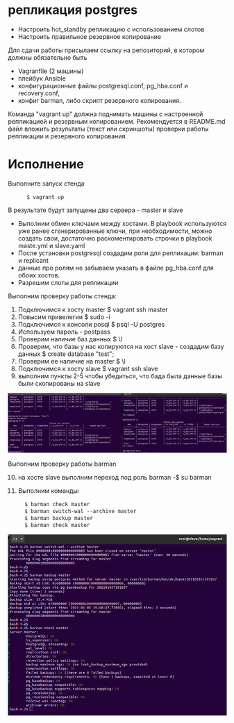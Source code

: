 # репликация postgres

- Настроить hot_standby репликацию с использованием слотов
- Настроить правильное резервное копирование

Для сдачи работы присылаем ссылку на репозиторий, в котором должны обязательно быть
- Vagranfile (2 машины)
- плейбук Ansible
- конфигурационные файлы postgresql.conf, pg_hba.conf и recovery.conf,
- конфиг barman, либо скрипт резервного копирования.

Команда "vagrant up" должна поднимать машины с настроенной репликацией и резервным копированием.
Рекомендуется в README.md файл вложить результаты (текст или скриншоты) проверки работы репликации и резервного копирования.

# Исполнение

Выполните запуск стенда

          $ vagrant up
              
В результате будут запущены два сервера - master и slave

- Выполним обмен ключами между хостами. В playbook используются уже ранее сгенерированные ключи, при необходимости, можно создать свои, достаточно раскоментировать строчки в playbook maste.yml и slave.yaml
- После установки postgresql создадим роли для репликации: barman и replicant
- данные про ролям не забываем указать в файле pg_hba.conf  для обоих хостов.
- Разрешим слоты для репликации

Выполним проверку работы стенда:

1. Подключимся к хосту master $ vagrant ssh master
2. Повысим привелегии $ sudo -i
3. Подключимся к консоли posql $ psql -U postgres
4. Используем пароль - postpass 
5. Проверим наличие баз данных  $ \l
6. Проверим, что базы у нас копируются на хост slave - создадим базу данных $ create database "test";
7. Проверим ее наличие на master $ \l
8. Подключимся к хосту slave $ vagrant ssh slave
9. выполним пункты 2-5 чтобы убедиться, что бада была данные базы были скопированы на slave

![alt text](pic1.png "")​

Выполним проверку работы barman 

10. на хосте slave выполним переход под роль barman -$  su barman
11. Выполним команды:

          $ barman check master
          $ barman switch-wal --archive master
          $ barman backup master
          $ barman check master

![alt text](pic2.png "")​


